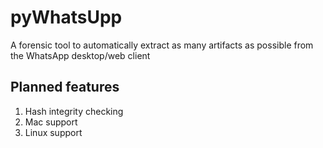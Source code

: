 # pyWhatsUpp

A forensic tool to automatically extract as many artifacts as possible from the WhatsApp desktop/web client

## Planned features

1. Hash integrity checking
2. Mac support
3. Linux support